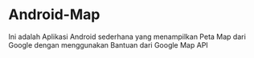 # Android-Map
Ini adalah Aplikasi Android sederhana yang menampilkan Peta Map dari Google dengan menggunakan Bantuan dari Google Map API
